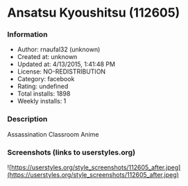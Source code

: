 # Ansatsu Kyoushitsu (112605)

### Information
- Author: rnaufal32 (unknown)
- Created at: unknown
- Updated at: 4/13/2015, 1:41:48 PM
- License: NO-REDISTRIBUTION
- Category: facebook
- Rating: undefined
- Total installs: 1898
- Weekly installs: 1


### Description
Assassination Classroom Anime


### Screenshots (links to userstyles.org)
![https://userstyles.org/style_screenshots/112605_after.jpeg](https://userstyles.org/style_screenshots/112605_after.jpeg)


